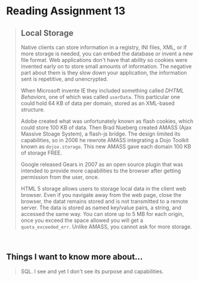 # Reading Assignment 13

>## Local Storage
>
>Native clients can store information in a registry, INI files, XML, or if more storage is needed, you can embed the database or invent a new file format. Web applications don't have that ability so cookies were invented early on to store small amounts of information. The negative part about them is they slow down your application, the information sent is repetitive, and unencrypted. 
>
>When Microsoft invente IE they included something called *DHTML Behaviors*, one of which was called `userData`. This particular one could hold 64 KB of data per domain, stored as an XML-based structure. 
>
>Adobe created what was unfortunately known as flash cookies, which could store 100 KB of data. Then Brad Nueberg created AMASS (Ajax Massive Stoage System), a flash-js bridge. The design limited its capabilities, so in 2006 he rewrote AMASS integrating a Dojo Toolkit known as `dojox.storage`. This new AMASS gave each domain 100 KB of storage FREE.
>
>Google released Gears in 2007 as an open source plugin that was intended to provide more capabilities to the browser after getting permission from the user, once.
>
>HTML 5 storage allows users to storage local data in the client web browser. Even if you navigate away from the web page, close the browser, the datat remains stored and is not transmitted to a remote server. The data is stored as named key/value pairs, a string, and accessed the same way. You can store up to 5 MB for each origin, once you exceed the space allowed you will get a `quota_exceeded_err`. Unlike AMASS, you cannot ask for more storage.

<br/>

## Things I want to know more about...

>SQL. I see and yet I don't see its purpose and capabilities.